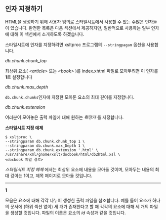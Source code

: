 ## 인자 지정하기 ##

HTML을 생성하기 위해 사용자 임의로 스타일시트에서 사용할 수 있는 수많은 인자들이 있습니다. 완전한 목록은 다음 섹션에서 제공하지만, 일반적으로 사용하는 일부 인자에 대해 이 섹션에서 소개하도록 하겠습니다.

스타일시트에 인자를 지정하려면 xsltproc 프로그램의 `--stringpagam` 옵션을 사용합니다.

*db.chunk.chunk_top*

최상위 요소( _\<article\>_  또는 _\<book\>_ )를 index.xhtml 파일로 모아두려면 이 인자를 **1**로 설정합니다

*db.chunk.max_depth* 

`db.chunk.chunks`인자에 지정한 모아둔 요소의 최대 깊이를 지정합니다.

*db.chunk.extension* 

여러분이 모아놓은 출력 파일에 대해 원하는 _확장자_ 를 지정합니다.

**스타일시트 지정 예제** 

	$ xsltproc \ 
	--stringparam db.chunk.chunk_top 1 \ 
	--stringparam db.chunk.max_Depth 1 \ 
	--stringparam db.chunk.extension '.html' \ 
	/usr/share/xml/gnome/xslt/docbook/html/db2html.xsl \ 
	<docbook 파일 경로> 


*스타일시트 지정 예제* 에서는 최상위 요소에 내용을 모아둘 것이며, 모아두는 내용의 최대 깊이는 1이고, 제목 페이지로 모아둘 것입니다.

***

**1**

모음은 요소에 대해 각각 나누어 생성한 출력 파일을 참조합니다. 예를 들어 _<sec1>_ 요소가 하나의 문서에 (하위 섹션 없이) 세 개가 존재한다고 할 때 각각의 요소에 대해 세 개의 파일을 생성할 것입니다. 파일의 이름은 요소의 _id_ 속성과 같을 것입니다.
